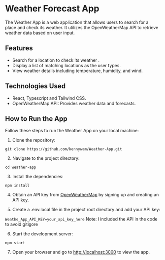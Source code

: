 # Weather Forecast App

The Weather App is a web application that allows users to search for a place and check its weather. It utilizes the OpenWeatherMap API to retrieve weather data based on user input.

## Features

- Search for a location to check its weather .
- Display a list of matching locations as the user types.
- View weather details including temperature, humidity, and wind.

## Technologies Used

- React, Typescript and Tailwind CSS.
- OpenWeatherMap API: Provides weather data and forecasts.

## How to Run the App

Follow these steps to run the Weather App on your local machine:

1. Clone the repository:

`git clone https://github.com/kennywam/Weather-App.git`

2. Navigate to the project directory:

`cd weather-app`

3. Install the dependencies:

`npm install`

4. Obtain an API key from [OpenWeatherMap](https://openweathermap.org/) by signing up and creating an API key.

5. Create a .env.local file in the project root directory and add your API key:

`Weathe_App_API_KEY=your_api_key_here`
Note: I included the API in the code to avoid gitigore

6. Start the development server:

`npm start`

7. Open your browser and go to [http://localhost:3000](http://localhost:3000) to view the app.
